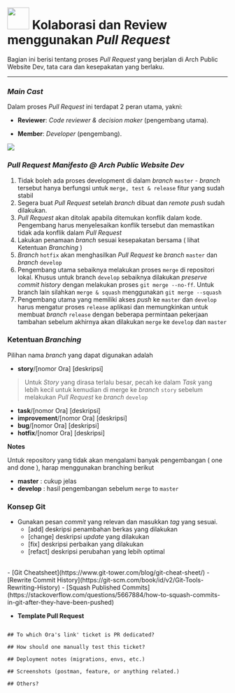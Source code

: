 # <img src="https://media.giphy.com/media/LnQjpWaON8nhr21vNW/giphy.gif" width="50"> Kolaborasi dan Review menggunakan *Pull Request*

Bagian ini berisi tentang proses *Pull Request* yang berjalan di Arch Public Website Dev, tata cara dan kesepakatan yang berlaku.

---

### *Main Cast*

Dalam proses *Pull Request* ini terdapat 2 peran utama, yakni:

- **Reviewer**: *Code reviewer & decision maker* (pengembang utama).
<!-- - **QA**: *Feature/function reviewer*. -->
- **Member**: *Developer* (pengembang).

![](https://static.pbahotels.com/Assets/images/Hotel/exterior/d62e3d6a1766e1d3c8a7e478bddd78a3cd3f8fae.png)

### *Pull Request Manifesto @ Arch Public Website Dev*

1. Tidak boleh ada proses development di dalam *branch*  `master` -  *branch* tersebut hanya berfungsi untuk `merge, test & release` fitur yang sudah stabil
2. Segera buat *Pull Request* setelah *branch* dibuat dan *remote push* sudah dilakukan.
3. *Pull Request* akan ditolak apabila ditemukan konflik dalam kode. Pengembang harus menyelesaikan konflik tersebut dan memastikan tidak ada konflik dalam *Pull Request*
4. Lakukan penamaan *branch* sesuai kesepakatan bersama ( lihat Ketentuan *Branching* )
5. *Branch* `hotfix` akan menghasilkan *Pull Request* ke *branch* `master` dan *branch* `develop`
6. Pengembang utama sebaiknya melakukan proses `merge` di repositori lokal. Khusus untuk branch `develop` sebaiknya dilakukan *preserve commit history* dengan melakukan proses `git merge --no-ff`. Untuk branch lain silahkan `merge & squash` menggunakan `git merge --squash`
7. Pengembang utama yang memiliki akses *push* ke `master` dan `develop` harus mengatur proses `release` aplikasi dan memungkinkan untuk membuat *branch* `release` dengan beberapa permintaan pekerjaan tambahan sebelum akhirnya akan dilakukan `merge` ke `develop` dan `master`

### Ketentuan *Branching*

Pilihan nama *branch* yang dapat digunakan adalah

- **story**/[nomor Ora] [deskripsi]

> Untuk *Story* yang dirasa terlalu besar, pecah ke dalam *Task* yang lebih kecil untuk kemudian di merge ke *branch* `story` sebelum melakukan *Pull Request* ke *branch* `develop`

- **task**/[nomor Ora] [deskripsi]
- **improvement**/[nomor Ora] [deskripsi]
- **bug**/[nomor Ora] [deskripsi]
- **hotfix**/[nomor Ora] [deskripsi]

**Notes**

Untuk repository yang tidak akan mengalami banyak pengembangan ( one and done ), harap menggunakan branching berikut

- **master**  : cukup jelas
- **develop** : hasil pengembangan sebelum `merge` to `master`
<!-- - **latest** : seluruh pengembangan akan dilakukan di branch ini dan PR akan dibuat ke `develop` -->

### Konsep Git

- Gunakan pesan *commit* yang relevan dan masukkan *tag* yang sesuai.
  - [add] deskripsi penambahan berkas yang dilakukan
  - [change] deskripsi *update* yang dilakukan
  - [fix] deskripsi perbaikan yang dilakukan
  - [refact] deskripsi perubahan yang lebih optimal
</br>
- [Git Cheatsheet](https://www.git-tower.com/blog/git-cheat-sheet/)
- [Rewrite Commit History](https://git-scm.com/book/id/v2/Git-Tools-Rewriting-History)
- [Squash Published Commits](https://stackoverflow.com/questions/5667884/how-to-squash-commits-in-git-after-they-have-been-pushed)

- **Template Pull Request**

```## Explain what your PR does

## To which Ora's link' ticket is PR dedicated?

## How should one manually test this ticket?

## Deployment notes (migrations, envs, etc.)

## Screenshots (postman, feature, or anything related.)

## Others?
```
